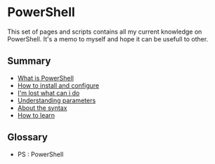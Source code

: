 # PowerShell

This set of pages and scripts contains all my current knowledge on PowerShell. It's a memo to myself and hope it can be usefull to other.

## Summary

 - [What is PowerShell](./course/whatisit.md)
 - [How to install and configure](./course/install.md)
 - [I'm lost what can i do](./course/help.md)
 - [Understanding parameters](./course/params.md)
 - [About the syntax](./course/syntax.md)
 - [How to learn](./course/learn.md)

## Glossary

 - PS : PowerShell